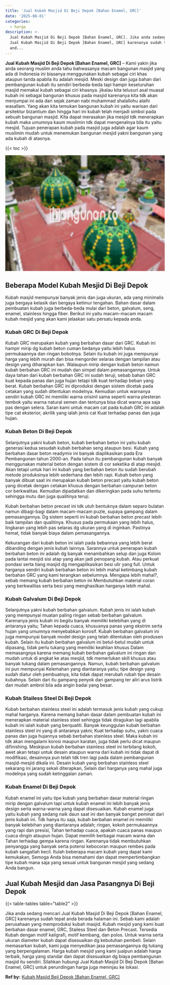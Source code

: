 ```yaml
---
title: 'Jual Kubah Masjid Di Beji Depok [Bahan Enamel, GRC]'
date: '2025-08-01'
categories:
  - harga
description: >-
  Jual Kubah Masjid Di Beji Depok [Bahan Enamel, GRC]. Jika anda sedang mencari
  Jual Kubah Masjid Di Beji Depok [Bahan Enamel, GRC] karenanya sudah tepat
  and...
---
```


**Jual Kubah Masjid Di Beji Depok \[Bahan Enamel, GRC\]** – Kami yakin jika anda seorang muslim anda tahu bahwasanya macam bangunan masjid yang ada di Indonesia ini biasanya menggunakan kubah sebagai ciri khas ataupun tanda apabila itu adalah mesjid. Meski design dan juga bahan dari pembangunan kubah itu sendiri berbeda-beda tapi hampir keseluruhan masjid memakai kubah sebagai ciri khasnya. jikalau kita telusuri asal muasal kubah ini sebagai bangunan khusus pada masjid karenanya kita tdk akan menjumpai ini ada dari sejak zaman nabi muhammad shalallohu alaihi wasallam. Yang akan kita temukan bangunan kubah ini yaitu warisan dari arsitektur bizantium dan hingga hari ini kubah telah menjadi simbol pada sebuah bangunan masjid. Kita dapat merasakan jika mesjid tdk menerapkan kubah maka umumnya kaum muslimin tdk dapat mengenalnya bila itu yaitu mesjid. Tujuan penerapan kubah pada masjid juga adalah agar kaum muslimin mudah untuk menemukan bangunan mesjid yakni bangunan yang ada kubah di atasnya.

{{< toc >}}

![Jual Kubah Masjid Di Beji Depok [Bahan Enamel, GRC]](/images/jual-kubah-masjid-28.png)

## Beberapa Model Kubah Mesjid Di Beji Depok

Kubah masjid mempunyai banyak jenis dan juga ukuran, ada yang minimalis juga bergaya kelasik dan bergaya ketimur tengahan. Bahan dasar dalam pembuatan kubah juga berbeda-beda mulai dari beton, galvalum, seng, enamel, stainless hingga fiber. Berikut ini yaitu macam-macam macam kubah mesjid yang akan kami jelaskan satu persatu kepada anda.

### Kubah GRC Di Beji Depok

Kubah GRC merupakan kubah yang berbahan dasar dari GRC. Kubah ini hampir mirip dg kubah beton cuman bedanya yaitu lebih halus permukaannya dan ringan bobotnya. Selain itu kubah ini juga mempunyai harga yang lebih murah dan bisa mengorder selaras dengan tampilan atau design yang diharapkan kan. Walaupun mirip dengan kubah beton namun kubah berbahan GRC ini mudah dan simpel dalam pemasangannya. Untuk daya tahan dari kubah berbahan GRC ini sudah teruji, sebab bahan GRC kuat kepada panas dan juga hujan tetapi tdk kuat terhadap beban yang berat. Kubah berbahan GRC ini diproduksi dengan sistem dicetak pada cetakan yang sudah ditentukan modelnya. Kemudian untuk warnanya sendiri kubah GRC ini memiliki warna orisinil sama seperti warna plesteran tembok yaitu warna natural semen dan tentunya bisa dicat warna apa saja pas dengan selera. Saran kami untuk macam cat pada kubah GRC ini adalah tipe cat eksterior, akrilik yang ialah jenis cat Kuat terhadap panas dan juga hujan.

### Kubah Beton Di Beji Depok

Selanjutnya yakni kubah beton, kubah berbahan beton ini yaitu kubah generasi kedua sesudah kubah berbahan seng ataupun besi. Kubah yang berbahan dasar beton readymix ini banyak diaplikasikan pada Era Pembangunan tahun 2000-an. Pada tahun itu pembangunan kubah banyak menggunakan material beton dengan sistem di cor seketika di atap mesjid. Akan tetapi untuk hari ini kubah yang berbahan beton itu sudah berubah metode produksinya lebih sederhana dan lebih rapi. Kubah beton yang banyak dibuat saat ini merupakan kubah beton precast yaitu kubah beton yang dicetak dengan cetakan khusus dengan berbahan campuran beton cor berkwalitas. Kemudian dipadatkan dan dikeringkan pada suhu tertentu sehingga mutu dan juga qualitinya teruji.

Kubah berbahan beton precast ini tdk utuh bentuknya dalam separo bulatan namun dibagi-bagi dalam macam-macam puzle, supaya gampang dalam pemasangannya. Dg sistem seperti ini kubah berbahan beton precast lebih baik tampilan dan qualitinya. Khusus pada permukaan yang lebih halus, lingkaran yang lebih pas selaras dg ukuran yang di inginkan. Pastinya hemat, tidak banyak biaya dalam pemasangannya.

Kekurangan dari kubah beton ini ialah pada bebannya yang lebih berat dibanding dengan jenis kubah lainnya. Sarannya untuk penerapan kubah berbahan beton ini adalah dg banyak menambahkan selup dan juga Kolom pada lantai mesjid sisi atap yang akan jadi penopang kubah. Atau perkuat pondasi serta tiang masjid dg mengaplikasikan besi ulir yang full. Untuk harganya sendiri kubah berbahan beton ini lebih mahal ketimbang kubah berbahan GRC yang kami terangkan sebelumnya. Mengapa lebih mahal?, sebab memang kubah berbahan beton ini Membutuhkan material coran yang berkwalitas serta besi yang menghasilkan harganya lebih mahal.

### Kubah Galvalum Di Beji Depok

Selanjutnya yakni kubah berbahan galvalum. Kubah jenis ini ialah kubah yang mempunyai muatan paling ringan sebab berbahan galvalum. Karenanya jenis kubah ini begitu banyak memiliki kelebihan yang di antaranya yaitu; Tahan kepada cuaca, khususnya panas yang ekstrim serta hujan yang umumnya menyebabkan korosif. Kubah berbahan galvalum ini juga mempunyai banyak model design yang telah ditentukan oleh produsen kubah. Selain itu kubah berbahan galvalum ini betul-betul mudah untuk dipasang, tidak perlu tukang yang memiliki keahlian khusus Dalam memasangnya karena memang kubah berbahan galvalum ini ringan dan mudah untuk di angkat ke atas mesjid, tdk memerlukan skill khusus atau banyak tukang dalam pemasangannya. Namun, kubah berbahan galvalum ini pun mempunyai Kelemahan yang diantaranya yaitu; tipe design yang sudah diatur oleh pembuatnya, kita tidak dapat merubah rubah tipe desain kubahnya. Selain dari itu gampang penyok dan gampang ter aliri arus listrik dan mudah ambrol bila ada angin badai yang besar.

### Kubah Stailess Steel Di Beji Depok

Kubah berbahan stainless steel ini adalah termasuk jenis kubah yang cukup mahal harganya. Karena memang bahan dasar dalam pembuatan kubah ini menerapkan material stainless steel sehingga tidak diragukan lagi apabila kubah ini ialah kubah yang berqualiti. Banyak keunggulan kubah berbahan stainless steel ini yang di antaranya yakni; Kuat terhadap suhu, yakni cuaca panas dan juga hujannya sebab berbahan stainless steel. Maka kubah ini tdk akan mengalami korosi maupun karatan, juga tidak perlu dicat maupun difinishing. Meskipun kubah berbahan stainless steel ini terbilang kokoh, awet akan tetapi untuk desain ataupun warna dari kubah ini tidak dapat di modifikasi, desainnya pun telah tdk tren lagi pada dalam pembangunan masjid-mesjid dikala ini. Desain kubah yang berbahan stainless steel sekarang ini jarang sekali diterapkan, Selain dari harganya yang mahal juga modelnya yang sudah ketinggalan zaman.

### Kubah Enamel Di Beji Depok

Kubah enamel ini yaitu tipe kubah yang berbahan dasar material ringan mirip dengan galvalum tapi untuk kubah enamel ini lebih banyak jenis design serta warna-warna yang dapat disesuaikan. Kubah enamel juga yaitu kubah yang sedang naik daun saat ini dan banyak banget peminat dari jenis kubah ini. Tdk hanya itu saja, kubah berbahan enamel ini memiliki banyak kelebihan yang diantaranya adalah; ringan, kokoh permukaannya yang rapi dan presisi, Tahan terhadap cuaca, apakah cuaca panas maupun cuaca dingin ataupun hujan. Dapat memilih berbagai macam warna dan Tahan terhadap gempa karena ringan. Karenanya tidak membutuhkan penyangga yang banyak serta potensi kebocoran maupun rembes pada kubah sangatlah kecil. Itulah beberapa macam kubah yang dapat kami kemukakan, Semoga Anda bisa memahami dan dapat mempertimbangkan tipe kubah mana saja yang sesuai untuk bangunan mesjid yang sedang Anda bangun.

## Jual Kubah Mesjid dan Jasa Pasangnya Di Beji Depok

{{< table-tables table="table2" >}}

Jika anda sedang mencari Jual Kubah Masjid Di Beji Depok \[Bahan Enamel, GRC\] karenanya sudah tepat anda berada halaman ini. Sebab kami adalah perusahaan yang memproduksi kubah masjid. Kubah mesjid yang kami buat berbahan dasar enamel, GRC, Stailess Steel dan Beton Precast. Tersedia Kubah dengan motif kaligrafi, motif kembang, dan polos. Untuk warna serta ukuran diameter kubah dapat disesuaikan dg kebutuhan pembeli. Selain memasarkan kubah, kami juga menyedikan jasa pemasangannya dg tukang yang berpengalaman. Harga kubah mesjid yang kami jualpun adalah harga terbaik, harga yang standar dan dapat disesuaikan dg biaya pembangunan masjid itu sendiri. Silahkan hubungi Jual Kubah Masjid Di Beji Depok \[Bahan Enamel, GRC\] untuk perundingan harga juga meninjau ke lokasi.

**Ref by:** [Kubah Masjid Beji Depok [Bahan Enamel, GRC]](https://id.wikipedia.org/wiki/Kubah)
